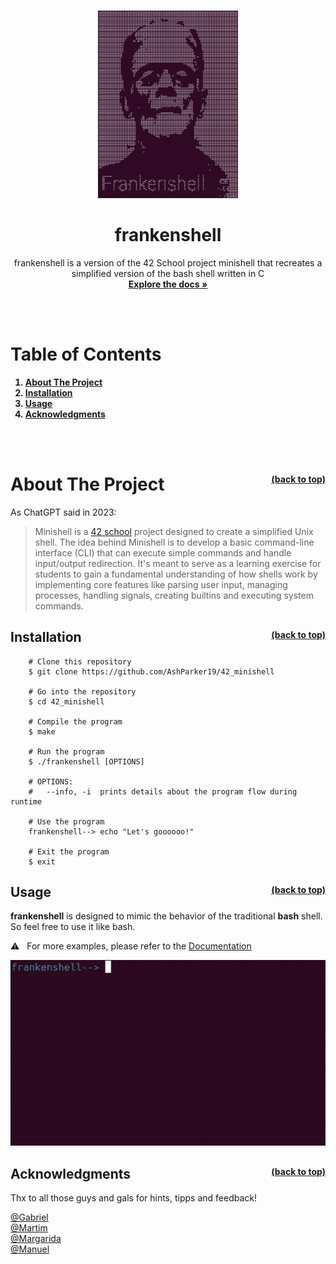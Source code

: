 <!-- Improved compatibility of back to top link: See: https://github.com/othneildrew/Best-README-Template/pull/73 -->
<a name="readme-top"></a>

<!-- PROJECT LOGO -->
<br />
<div align="center">
  <a href="https://github.com/0815-alex/42_minishell">
    <img src="images/logo.png" alt="Logo" width="224" height="300">
  </a>

<h1 align="center">frankenshell</h1>
  <p align="center">
    frankenshell is a version of the 42 School project minishell that recreates a simplified version of the bash shell written in C
    <br />
    <a href="./docs/documentation.md"><strong>Explore the docs »</strong></a>
    <br />
    <br />
  </p>
</div>
<br>

<!-- TABLE OF CONTENTS -->
# Table of Contents
<b>
  <ol>
    <li><a href="#about-the-project">About The Project</a></li>
    <li><a href="#installation">Installation</a></li>
    <li><a href="#usage">Usage</a></li>
    <li><a href="#acknowledgments">Acknowledgments</a></li>
  </ol>
</b>
<br>
<br>

<!-- ABOUT THE PROJECT -->
# About The Project<a href="#readme-top" style="font-size: 14px; float: right;">(back to top)</a>

As ChatGPT said in 2023:

> Minishell is a [42 school](https://42.fr/en/homepage/) project designed to create a simplified Unix shell. The idea behind Minishell is to develop a basic command-line interface (CLI) that can execute simple commands and handle input/output redirection. It's meant to serve as a learning exercise for students to gain a fundamental understanding of how shells work by implementing core features like parsing user input, managing processes, handling signals, creating builtins and executing system commands.


<!-- INSTALLATION -->
## Installation<a href="#readme-top" style="font-size: 14px; float: right;">(back to top)</a>
```
	# Clone this repository
	$ git clone https://github.com/AshParker19/42_minishell

	# Go into the repository
	$ cd 42_minishell

	# Compile the program
	$ make

	# Run the program
	$ ./frankenshell [OPTIONS]

	# OPTIONS:
	# 	--info, -i	prints details about the program flow during runtime

	# Use the program
	frankenshell--> echo "Let's goooooo!"

	# Exit the program
	$ exit
```

<!-- USAGE EXAMPLES -->
## Usage <a href="#readme-top" style="font-size: 14px; float: right;">(back to top)</a>

**frankenshell** is designed to mimic the behavior of the traditional **bash** shell. So feel free to use it like bash.

:warning: &nbsp; For more examples, please refer to the [Documentation][link-docs]

[![Example][example-gif]][link-docs]






<!-- ACKNOWLEDGMENTS -->
## Acknowledgments<a href="#readme-top" style="font-size: 14px; float: right;">(back to top)</a>
Thx to all those guys and gals for hints, tipps and feedback!

[@Gabriel](https://github.com/portugueseTorch)\
[@Martim](https://github.com/mm1212)\
[@Margarida](https://github.com/MariaAguiar)\
[@Manuel](https://github.com/manuel-aguiar)



<!-- MARKDOWN LINKS & IMAGES -->
[example-gif]: /images/example.gif
[link-docs]: ./docs/documentation.md
